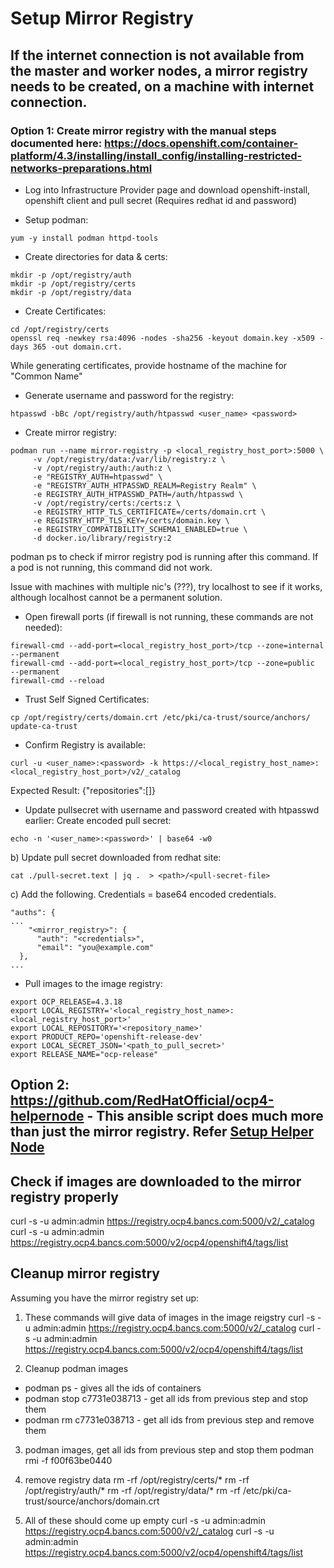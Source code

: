 # Setup Mirror Registry

## If the internet connection is not available from the master and worker nodes, a mirror registry needs to be created, on a machine with internet connection.

### Option 1: Create mirror registry with the manual steps documented here: https://docs.openshift.com/container-platform/4.3/installing/install_config/installing-restricted-networks-preparations.html

- Log into Infrastructure Provider page and download openshift-install, openshift client and pull secret
(Requires redhat id and password)

- Setup podman: 
```
yum -y install podman httpd-tools
```

- Create directories for data & certs: 
```
mkdir -p /opt/registry/auth
mkdir -p /opt/registry/certs
mkdir -p /opt/registry/data
```

- Create Certificates: 
```
cd /opt/registry/certs
openssl req -newkey rsa:4096 -nodes -sha256 -keyout domain.key -x509 -days 365 -out domain.crt. 
```

While generating certificates, provide hostname of the machine for "Common Name"

- Generate username and password for the registry: 
```
htpasswd -bBc /opt/registry/auth/htpasswd <user_name> <password> 
```

- Create mirror registry: 
```
podman run --name mirror-registry -p <local_registry_host_port>:5000 \ 
     -v /opt/registry/data:/var/lib/registry:z \
     -v /opt/registry/auth:/auth:z \
     -e "REGISTRY_AUTH=htpasswd" \
     -e "REGISTRY_AUTH_HTPASSWD_REALM=Registry Realm" \
     -e REGISTRY_AUTH_HTPASSWD_PATH=/auth/htpasswd \
     -v /opt/registry/certs:/certs:z \
     -e REGISTRY_HTTP_TLS_CERTIFICATE=/certs/domain.crt \
     -e REGISTRY_HTTP_TLS_KEY=/certs/domain.key \
     -e REGISTRY_COMPATIBILITY_SCHEMA1_ENABLED=true \
     -d docker.io/library/registry:2
```

podman ps to check if mirror registry pod is running after this command. If a pod is not running,
this command did not work.

Issue with machines with multiple nic's (???), try localhost to see if it works, although localhost
cannot be a permanent solution.

- Open firewall ports (if firewall is not running, these commands are not needed):
```
firewall-cmd --add-port=<local_registry_host_port>/tcp --zone=internal --permanent 
firewall-cmd --add-port=<local_registry_host_port>/tcp --zone=public   --permanent 
firewall-cmd --reload
```

- Trust Self Signed Certificates:
```
cp /opt/registry/certs/domain.crt /etc/pki/ca-trust/source/anchors/
update-ca-trust
```

- Confirm Registry is available:
```
curl -u <user_name>:<password> -k https://<local_registry_host_name>:<local_registry_host_port>/v2/_catalog 
```
Expected Result: {"repositories":[]}

- Update pullsecret with username and password created with htpasswd earlier:
Create encoded pull secret: 
```
echo -n '<user_name>:<password>' | base64 -w0
```

b) Update pull secret downloaded from redhat site: 
```
cat ./pull-secret.text | jq .  > <path>/<pull-secret-file>
```

c) Add the following. Credentials = base64 encoded credentials.
```
"auths": {
...
    "<mirror_registry>": { 
      "auth": "<credentials>", 
      "email": "you@example.com"
  },
...
```

- Pull images to the image registry:
```
export OCP_RELEASE=4.3.18 
export LOCAL_REGISTRY='<local_registry_host_name>:<local_registry_host_port>' 
export LOCAL_REPOSITORY='<repository_name>' 
export PRODUCT_REPO='openshift-release-dev' 
export LOCAL_SECRET_JSON='<path_to_pull_secret>' 
export RELEASE_NAME="ocp-release" 
```

## Option 2: https://github.com/RedHatOfficial/ocp4-helpernode - This ansible script does much more than just the mirror registry. Refer [Setup Helper Node](Helper-Node.md)

## Check if images are downloaded to the mirror registry properly
curl -s -u admin:admin https://registry.ocp4.bancs.com:5000/v2/_catalog
curl -s -u admin:admin https://registry.ocp4.bancs.com:5000/v2/ocp4/openshift4/tags/list

## Cleanup mirror registry
Assuming you have the mirror registry set up:

1) These commands will give data of images in the image reigstry
curl -s -u admin:admin https://registry.ocp4.bancs.com:5000/v2/_catalog
curl -s -u admin:admin https://registry.ocp4.bancs.com:5000/v2/ocp4/openshift4/tags/list

2) Cleanup podman images
- podman ps - gives all the ids of containers
- podman stop c7731e038713 - get all ids from previous step and stop them
- podman rm c7731e038713 - get all ids from previous step and remove them

3) podman images, get all ids from previous step and stop them
podman rmi -f f00f63be0440

4) remove registry data
rm -rf /opt/registry/certs/*
rm -rf /opt/registry/auth/*
rm -rf /opt/registry/data/*
rm -rf /etc/pki/ca-trust/source/anchors/domain.crt

5) All of these should come up empty
curl -s -u admin:admin https://registry.ocp4.bancs.com:5000/v2/_catalog
curl -s -u admin:admin https://registry.ocp4.bancs.com:5000/v2/ocp4/openshift4/tags/list